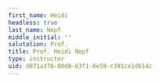 ```yaml
---
first_name: Heidi
headless: true
last_name: Nepf
middle_initial: ''
salutation: Prof.
title: Prof. Heidi Nepf
type: instructor
uid: d071a376-00d8-63f1-8e59-c391ce1db14c
---
```

